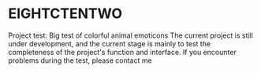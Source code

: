 # EIGHTCTENTWO
Project test: Big test of colorful animal emoticons The current project is still under development, and the current stage is mainly to test the completeness of the project's function and interface. If you encounter problems during the test, please contact me
